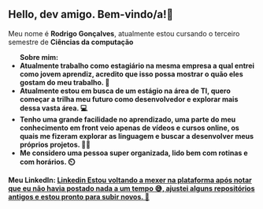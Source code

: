 ## Hello, dev amigo. Bem-vindo/a!👋
 <P>Meu nome é <Strong>Rodrigo Gonçalves</Strong>, atualmente estou cursando o terceiro semestre de <Strong>Ciências da computação</Strong.Tenho o grande interesse em me tornar um desenvolvedor de jogos, unido minha duas grandes paixão, programar 💻 e jogar 🎮. Sinta-se a vontade para explorar os repositórios.</P> <br>

 <ul>Sobre mim: 
<li>Atualmente trabalho como estagiário na mesma empresa a qual entrei como jovem aprendiz, acredito que isso possa mostrar o quão eles gostam do meu trabalho. 🙂 </li>
<li>Atualmente estou em busca de um estágio na área de TI, quero começar a trilha meu futuro como desenvolvedor e explorar mais dessa vasta área. 💻 </li>
<li>Tenho uma grande facilidade no aprendizado, uma parte do meu conhecimento em front veio apenas de vídeos e cursos online, os quais me fizeram explorar as linguagem e buscar a desenvolver meus próprios projetos. 👨‍💻 </li>
<li>Me considero uma pessoa super organizada, lido bem com rotinas e com horários. ⏲️ </li>
</ul>

Meu LinkedIn: <a href="https://www.linkedin.com/in/rodrigo-gon%C3%A7alves-680058171?utm_source=share&utm_campaign=share_via&utm_content=profile&utm_medium=android_app ">Linkedin
Estou voltando a mexer na plataforma após notar que eu não havia postado nada a um tempo 😅, ajustei alguns repositórios antigos e estou pronto para subir novos. 🤩 

<!--
**RodrigoGoncalves24/RodrigoGoncalves24** is a ✨ _special_ ✨ repository because its `README.md` (this file) appears on your GitHub profile.

Here are some ideas to get you started:

- 🔭 I’m currently working on ...
- 🌱 I’m currently learning ...
- 👯 I’m looking to collaborate on ...
- 🤔 I’m looking for help with ...
- 💬 Ask me about ...
- 📫 How to reach me: ...
- 😄 Pronouns: ...
- ⚡ Fun fact: ...
-->
